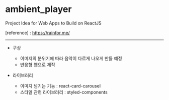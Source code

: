 # ambient_player

Project Idea for Web Apps to Build on ReactJS

 
\[reference\] : https://rainfor.me/

***
* 구상
  * 이미지의 분위기에 따라 음악이 다르게 나오게 만들 예정
  *  반응형 웹으로 제작




* 라이브러리
  * 이미지 넘기는 기능 : react-card-carousel
  * 스타일 관련 라이브러리 : styled-components


